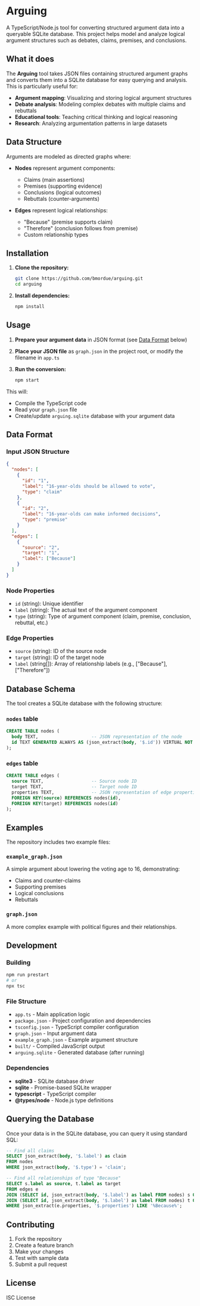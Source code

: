 # Arguing

A TypeScript/Node.js tool for converting structured argument data into a queryable SQLite database. This project helps model and analyze logical argument structures such as debates, claims, premises, and conclusions.

## What it does

The **Arguing** tool takes JSON files containing structured argument graphs and converts them into a SQLite database for easy querying and analysis. This is particularly useful for:

- **Argument mapping**: Visualizing and storing logical argument structures
- **Debate analysis**: Modeling complex debates with multiple claims and rebuttals  
- **Educational tools**: Teaching critical thinking and logical reasoning
- **Research**: Analyzing argumentation patterns in large datasets

## Data Structure

Arguments are modeled as directed graphs where:

- **Nodes** represent argument components:
  - Claims (main assertions)
  - Premises (supporting evidence)
  - Conclusions (logical outcomes)
  - Rebuttals (counter-arguments)

- **Edges** represent logical relationships:
  - "Because" (premise supports claim)
  - "Therefore" (conclusion follows from premise)
  - Custom relationship types

## Installation

1. **Clone the repository:**
   ```bash
   git clone https://github.com/bmordue/arguing.git
   cd arguing
   ```

2. **Install dependencies:**
   ```bash
   npm install
   ```

## Usage

1. **Prepare your argument data** in JSON format (see [Data Format](#data-format) below)

2. **Place your JSON file** as `graph.json` in the project root, or modify the filename in `app.ts`

3. **Run the conversion:**
   ```bash
   npm start
   ```

This will:
- Compile the TypeScript code
- Read your `graph.json` file
- Create/update `arguing.sqlite` database with your argument data

## Data Format

### Input JSON Structure

```json
{
  "nodes": [
    {
      "id": "1",
      "label": "16-year-olds should be allowed to vote",
      "type": "claim"
    },
    {
      "id": "2", 
      "label": "16-year-olds can make informed decisions",
      "type": "premise"
    }
  ],
  "edges": [
    {
      "source": "2",
      "target": "1", 
      "label": ["Because"]
    }
  ]
}
```

### Node Properties
- `id` (string): Unique identifier
- `label` (string): The actual text of the argument component
- `type` (string): Type of argument component (claim, premise, conclusion, rebuttal, etc.)

### Edge Properties  
- `source` (string): ID of the source node
- `target` (string): ID of the target node  
- `label` (string[]): Array of relationship labels (e.g., ["Because"], ["Therefore"])

## Database Schema

The tool creates a SQLite database with the following structure:

### `nodes` table
```sql
CREATE TABLE nodes (
  body TEXT,                    -- JSON representation of the node
  id TEXT GENERATED ALWAYS AS (json_extract(body, '$.id')) VIRTUAL NOT NULL UNIQUE
);
```

### `edges` table  
```sql
CREATE TABLE edges (
  source TEXT,                  -- Source node ID
  target TEXT,                  -- Target node ID  
  properties TEXT,              -- JSON representation of edge properties
  FOREIGN KEY(source) REFERENCES nodes(id),
  FOREIGN KEY(target) REFERENCES nodes(id)
);
```

## Examples

The repository includes two example files:

### `example_graph.json`
A simple argument about lowering the voting age to 16, demonstrating:
- Claims and counter-claims
- Supporting premises  
- Logical conclusions
- Rebuttals

### `graph.json` 
A more complex example with political figures and their relationships.

## Development

### Building
```bash
npm run prestart
# or
npx tsc
```

### File Structure
- `app.ts` - Main application logic
- `package.json` - Project configuration and dependencies
- `tsconfig.json` - TypeScript compiler configuration
- `graph.json` - Input argument data
- `example_graph.json` - Example argument structure
- `built/` - Compiled JavaScript output
- `arguing.sqlite` - Generated database (after running)

### Dependencies
- **sqlite3** - SQLite database driver
- **sqlite** - Promise-based SQLite wrapper
- **typescript** - TypeScript compiler
- **@types/node** - Node.js type definitions

## Querying the Database

Once your data is in the SQLite database, you can query it using standard SQL:

```sql
-- Find all claims
SELECT json_extract(body, '$.label') as claim 
FROM nodes 
WHERE json_extract(body, '$.type') = 'claim';

-- Find all relationships of type "Because"  
SELECT s.label as source, t.label as target
FROM edges e
JOIN (SELECT id, json_extract(body, '$.label') as label FROM nodes) s ON e.source = s.id  
JOIN (SELECT id, json_extract(body, '$.label') as label FROM nodes) t ON e.target = t.id
WHERE json_extract(e.properties, '$.properties') LIKE '%Because%';
```

## Contributing

1. Fork the repository
2. Create a feature branch
3. Make your changes
4. Test with sample data
5. Submit a pull request

## License

ISC License